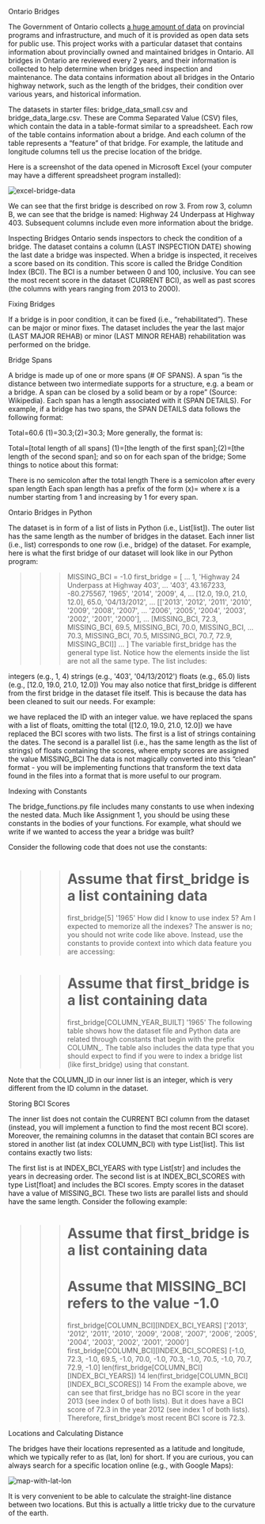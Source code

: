 Ontario Bridges

The Government of Ontario collects [a huge amount of data](https://data.ontario.ca/) on provincial programs and infrastructure, and much of it is provided as open data sets for public use. This project works with a particular dataset that contains information about provincially owned and maintained bridges in Ontario. All bridges in Ontario are reviewed every 2 years, and their information is collected to help determine when bridges need inspection and maintenance. The data contains information about all bridges in the Ontario highway network, such as the length of the bridges, their condition over various years, and historical information.

The datasets in starter files: bridge_data_small.csv and bridge_data_large.csv. These are Comma Separated Value (CSV) files, which contain the data in a table-format similar to a spreadsheet. Each row of the table contains information about a bridge. And each column of the table represents a “feature” of that bridge. For example, the latitude and longitude columns tell us the precise location of the bridge.

Here is a screenshot of the data opened in Microsoft Excel (your computer may have a different spreadsheet program installed):


![excel-bridge-data](https://user-images.githubusercontent.com/94993837/188121737-5b83cf82-f65c-4232-8c3e-b47bc41438eb.png)



We can see that the first bridge is described on row 3. From row 3, column B, we can see that the bridge is named: Highway 24 Underpass at Highway 403. Subsequent columns include even more information about the bridge.



Inspecting Bridges
Ontario sends inspectors to check the condition of a bridge. The dataset contains a column (LAST INSPECTION DATE) showing the last date a bridge was inspected. When a bridge is inspected, it receives a score based on its condition. This score is called the Bridge Condition Index (BCI). The BCI is a number between 0 and 100, inclusive. You can see the most recent score in the dataset (CURRENT BCI), as well as past scores (the columns with years ranging from 2013 to 2000).



Fixing Bridges

If a bridge is in poor condition, it can be fixed (i.e., “rehabilitated”). These can be major or minor fixes. The dataset includes the year the last major (LAST MAJOR REHAB) or minor (LAST MINOR REHAB) rehabilitation was performed on the bridge.



Bridge Spans

A bridge is made up of one or more spans (# OF SPANS). A span “is the distance between two intermediate supports for a structure, e.g. a beam or a bridge. A span can be closed by a solid beam or by a rope” (Source: Wikipedia). Each span has a length associated with it (SPAN DETAILS). For example, if a bridge has two spans, the SPAN DETAILS data follows the following format:

Total=60.6  (1)=30.3;(2)=30.3;
More generally, the format is:

Total=[total length of all spans] (1)=[the length of the first span];(2)=[the length of the second span]; and so on for each span of the bridge;
Some things to notice about this format:

There is no semicolon after the total length
There is a semicolon after every span length
Each span length has a prefix of the form (x)= where x is a number starting from 1 and increasing by 1 for every span.



Ontario Bridges in Python

The dataset is in form of a list of lists in Python (i.e., List[list]). The outer list has the same length as the number of bridges in the dataset. Each inner list (i.e., list) corresponds to one row (i.e., bridge) of the dataset. For example, here is what the first bridge of our dataset will look like in our Python program:

>>> MISSING_BCI = -1.0
>>> first_bridge = [
...     1, 'Highway 24 Underpass at Highway 403',
...     '403', 43.167233, -80.275567, '1965', '2014', '2009', 4,
...     [12.0, 19.0, 21.0, 12.0], 65.0, '04/13/2012',
...     [['2013', '2012', '2011', '2010', '2009', '2008', '2007',
...       '2006', '2005', '2004', '2003', '2002', '2001', '2000'],
...      [MISSING_BCI, 72.3, MISSING_BCI, 69.5, MISSING_BCI, 70.0, MISSING_BCI,
...       70.3, MISSING_BCI, 70.5, MISSING_BCI, 70.7, 72.9, MISSING_BCI]]
... ]
The variable first_bridge has the general type list. Notice how the elements inside the list are not all the same type. The list includes:

integers (e.g., 1, 4)
strings (e.g., '403', '04/13/2012')
floats (e.g., 65.0)
lists (e.g., [12.0, 19.0, 21.0, 12.0])
You may also notice that first_bridge is different from the first bridge in the dataset file itself. This is because the data has been cleaned to suit our needs. For example:

we have replaced the ID with an integer value.
we have replaced the spans with a list of floats, omitting the total ([12.0, 19.0, 21.0, 12.0])
we have replaced the BCI scores with two lists. The first is a list of strings containing the dates. The second is a parallel list (i.e., has the same length as the list of strings) of floats containing the scores, where empty scores are assigned the value MISSING_BCI
The data is not magically converted into this “clean” format - you will be implementing functions that transform the text data found in the files into a format that is more useful to our program.

Indexing with Constants

The bridge_functions.py file includes many constants to use when indexing the nested data. Much like Assignment 1, you should be using these constants in the bodies of your functions. For example, what should we write if we wanted to access the year a bridge was built?

Consider the following code that does not use the constants:

>>> # Assume that first_bridge is a list containing data
>>> first_bridge[5]
'1965'
How did I know to use index 5? Am I expected to memorize all the indexes? The answer is no; you should not write code like above. Instead, use the constants to provide context into which data feature you are accessing:

>>> # Assume that first_bridge is a list containing data
>>> first_bridge[COLUMN_YEAR_BUILT]
'1965'
The following table shows how the dataset file and Python data are related through constants that begin with the prefix COLUMN_. The table also includes the data type that you should expect to find if you were to index a bridge list (like first_bridge) using that constant.







Note that the COLUMN_ID in our inner list is an integer, which is very different from the ID column in the dataset.



Storing BCI Scores

The inner list does not contain the CURRENT BCI column from the dataset (instead, you will implement a function to find the most recent BCI score). Moreover, the remaining columns in the dataset that contain BCI scores are stored in another list (at index COLUMN_BCI) with type List[list]. This list contains exactly two lists:

The first list is at INDEX_BCI_YEARS with type List[str] and includes the years in decreasing order.
The second list is at INDEX_BCI_SCORES with type List[float] and includes the BCI scores. Empty scores in the dataset have a value of MISSING_BCI.
These two lists are parallel lists and should have the same length. Consider the following example:

>>> # Assume that first_bridge is a list containing data
>>> # Assume that MISSING_BCI refers to the value -1.0
>>> first_bridge[COLUMN_BCI][INDEX_BCI_YEARS]
['2013', '2012', '2011', '2010', '2009', '2008', '2007', '2006', '2005', '2004', '2003', '2002', '2001', '2000']
>>> first_bridge[COLUMN_BCI][INDEX_BCI_SCORES]
[-1.0, 72.3, -1.0, 69.5, -1.0, 70.0, -1.0, 70.3, -1.0, 70.5, -1.0, 70.7, 72.9, -1.0]
>>> len(first_bridge[COLUMN_BCI][INDEX_BCI_YEARS])
14
>>> len(first_bridge[COLUMN_BCI][INDEX_BCI_SCORES])
14
From the example above, we can see that first_bridge has no BCI score in the year 2013 (see index 0 of both lists). But it does have a BCI score of 72.3 in the year 2012 (see index 1 of both lists). Therefore, first_bridge’s most recent BCI score is 72.3.



Locations and Calculating Distance

The bridges have their locations represented as a latitude and longitude, which we typically refer to as (lat, lon) for short. If you are curious, you can always search for a specific location online (e.g., with Google Maps):



![map-with-lat-lon](https://user-images.githubusercontent.com/94993837/188121520-778e1bb1-90fe-4e95-9950-b2e0ef272ad2.png)



It is very convenient to be able to calculate the straight-line distance between two locations. But this is actually a little tricky due to the curvature of the earth.

